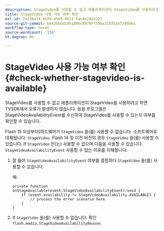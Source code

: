 ```yaml
---
description: StageVideo를 사용할 수 없고 애플리케이션이 StageVideo를 사용하려고 하면 TVSDK에서 오류가 발생하지 않습니다. 응용 프로그램은 StageVideoAvailabilityEvent를 수신하여 StageVideo를 사용할 수 있는지 여부를 확인할 수 있습니다.
title: StageVideo 사용 가능 여부 확인
exl-id: 24136a14-8d7d-4569-9911-fac4e2de3227
source-git-commit: be43bbbd1051886c8979ff590a3197b2a7249b6a
workflow-type: tm+mt
source-wordcount: '124'
ht-degree: 0%

---
```


# StageVideo 사용 가능 여부 확인{#check-whether-stagevideo-is-available}

StageVideo를 사용할 수 없고 애플리케이션이 StageVideo를 사용하려고 하면 TVSDK에서 오류가 발생하지 않습니다. 응용 프로그램은 StageVideoAvailabilityEvent를 수신하여 StageVideo를 사용할 수 있는지 여부를 확인할 수 있습니다.

Flash 15 이상부터(하드웨어가 `StageVideo` 을(를) 사용할 수 없습니다. 소프트웨어로 대체됩니다. `StageVideo`. Flash 14 및 이전 버전의 경우 `StageVideo` 을(를) 사용할 수 있습니다. If `StageVideo` 은(는) 사용할 수 없으며 다음을 사용할 수 있습니다. `StageVideoAvailabilityEvent` 사용할 수 없는 이유를 이해합니다.

1. 잘 들어 `StageVideoAvailabilityEvent` 여부를 결정하다 `StageVideo` 을(를) 사용할 수 있습니다.

   예:

   ```
   private function onStageAvailable(event:StageVideoAvailabilityEvent):void {
       if (event.availability != StageVideoAvailability.AVAILABLE) {
           // process the error scenario here
       }
   }
   ```

1. If `StageVideo` 을(를) 사용할 수 없습니다. 확인 `flash.media.StageVideoAvailabilityReason`.
